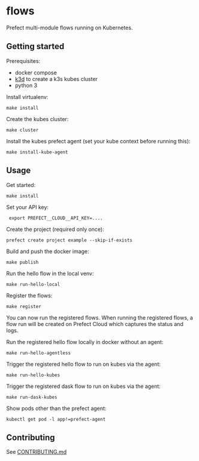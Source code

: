 # flows

Prefect multi-module flows running on Kubernetes.

## Getting started

Prerequisites:

- docker compose
- [k3d](https://github.com/rancher/k3d) to create a k3s kubes cluster
- python 3

Install virtualenv:

```
make install
```

Create the kubes cluster:

```
make cluster
```

Install the kubes prefect agent (set your kube context before running this):

```
make install-kube-agent
```

## Usage

Get started:

```
make install
```

Set your API key:

```
 export PREFECT__CLOUD__API_KEY=....
```

Create the project (required only once):

```
prefect create project example --skip-if-exists
```

Build and push the docker image:

```
make publish
```

Run the hello flow in the local venv:

```
make run-hello-local
```

Register the flows:

```
make register
```

You can now run the registered flows. When running the registered flows, a flow run will be created on Prefect Cloud which captures the status and logs.

Run the registered hello flow locally in docker without an agent:

```
make run-hello-agentless
```

Trigger the registered hello flow to run on kubes via the agent:

```
make run-hello-kubes
```

Trigger the registered dask flow to run on kubes via the agent:

```
make run-dask-kubes
```

Show pods other than the prefect agent:

```
kubectl get pod -l app!=prefect-agent
```

## Contributing

See [CONTRIBUTING.md](CONTRIBUTING.md)
